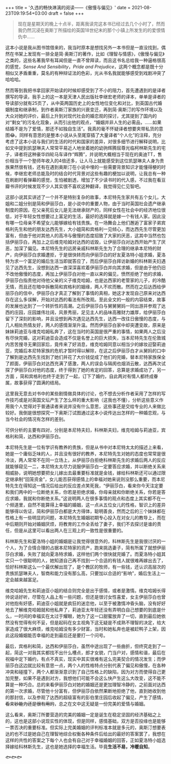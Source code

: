 +++
title = '久违的畅快淋漓的阅读——《傲慢与偏见》'
date = 2021-08-23T09:19:54+03:00
draft = false
+++

>现在是星期天的晚上十点半，距离我读完这本书已经过去几个小时了，然而我仍然沉浸在奥斯丁所描绘的英国18世纪末的那个小镇上所发生的的爱恨情仇中......
<!-- more -->


这本小说是我从图书馆借来的，我当时原本是想找另外一本书但是一直没找到，偶然在书架上发现有一排全是简·奥斯汀的著作，比如《理智与情感》，《傲慢与偏见》之类的，这些名著我早有耳闻但是一直不曾拜读，而且这书名总给我一种逼格很高的感觉，*Sense And Sensibility*，*Pride and Prejudice*，这两个概念都是既十分相似又矛盾重重，莫名的有种辩证法的色彩，光从书名我就能够感受到戏剧冲突了哈哈哈。

然而等到我把书拿回家开始读的时候却感受到了不小的阻力，首先遭遇到的是译者撰写的导读，我手上的这一本是天津人民出版社李继宏老师的译本，单单是译者的导读部分就有25页了，从中英两国历史上的女性地位变化和对比，到英国古代婚姻制度和继承制，到作者奥斯汀家族的兴衰变迁，再到简·奥斯汀的写作环境以及大众对她的评价，最后上升到对现代社会的婚恋观的探讨，尤其提到了国内的对“剩女”的污名化现象，从而引出他的观点，“婚姻并非人生的必需品，......如果结婚不是为了爱情，那还不如独自生活”。我真的毫不怀疑译者想要夹带私货的意图😂。同样有意思的是整本小说从头至尾穿插了大量译者“个人化”的注释，充分考虑了这本小说与我们的生活的时代和国家的差异，对很多细节进行解释说明，比如文中提到凯瑟琳夫人常常平易近人地坐着她的幼驹辉腾屈尊光临柯林斯先生的宅子，译者将这种豪华四轮马车译作“辉腾”，并说明大概相当于现在的奥迪TT，售价相当于一个塾师年收入的4倍还多，让人马上就能感受到这位凯瑟琳夫人身为贵族果然很有钱，还有在遇到奥斯汀在小说中埋的一些需要背景知识才能懂得梗的时候，李继宏老师总能及时的结合时代背景对这些有趣的梗加以说明，让我总有一种在刷剧时看弹幕的感觉，生怕被剧透，增加了不少读书时的代入感，不过我在看豆瓣书评的时候发现不少人其实很不喜欢这种翻译，我觉得见仁见智吧。

这部小说其实讲述了一个并不是特别复杂的故事，本尼特先生家共有五个女儿，大姐和二姐分别是简和伊丽莎白，是小说中的重要人物，由于当时英国社会遗产继承制度的原因，在父亲死后女儿是无法继承财产的，同样女性在社会中的经济地位很低，对于年轻女性想要过上富足的生活，最好的选择就是嫁一个有钱人家。因此没有哪一位母亲不希望女儿能够嫁给有钱贵族。在一场舞会上他们邂逅了富家子弟宾格利先生和他的朋友达西先生，大小姐简和宾格利一见倾心，而达西先生尽管更加富有，但由于他对其他人的高冷与傲慢的态度招致了大家的厌恶，这其中当然也包括伊丽莎白，再加上之后维克哈姆对达西的诋毁，让伊丽莎白对达西开始产生了厌恶，加深了偏见。本尼特先生的远房亲戚科林斯先生为了合理的继承本尼特的财产，向伊丽莎白求婚遭拒，于是很快转而向伊丽莎白的好友夏洛特小姐求婚，夏洛特为求一个富足的婚后生活当即就答应了，而后伊丽莎白拜访新婚的科林斯夫妇遇见了达西先生，没想到达西一直深深喜欢着伊丽莎白并向其求婚，但是由于他仍旧不改他傲慢的态度，再加上伊丽莎白对他一直以来的偏见，愤然拒绝了他的求婚，伊丽莎白指责他对待他父亲的义子维克哈姆，也是达西家的老管家的儿子，的冷酷无情，而且还在暗中拆散简和宾格利的姻缘，两人不欢而散。然而在之后达西给伊丽莎白的信中，伊丽莎白才真正了解到了事情的真相，她这才发现自己原来对达西存在这么多误解，开始对达西的看法有所改观。至此全文的一般的内容结束，故事的发展也达到了一个转折性的高潮。之后伊丽莎白与舅舅舅妈一同出游并参观了达西的庄园，庄园雄伟壮阔，风景秀丽，足见主人的品味高雅财力雄厚，给伊丽莎白留下了深刻的影响，并且没想到再次遇见达西先生，达西一改往日傲慢的态度，与几人相处热情友好，两人的感情渐渐升温。然而伊丽莎白家中却突遭变故，原来是妹妹莉迪亚与维克哈姆私奔了，这在当时的英国是很严重的事情，如果两人之后没有尽快完婚，这对莉迪亚会造成不仅是名誉上的巨大损失，当本尼特先生在伦敦城内苦苦搜寻无果回家后，竟传来了好消息，维克哈姆同意以相当少的嫁妆迎娶莉迪亚，完婚后本尼特家族的危机才暂时得以解除，在这之后伊丽莎白才从舅妈的口中了解到是达西先生找到了她们并花了大价钱促成了他们的完婚，替本尼特家族保全了颜面，伊丽莎白对达西充满了感激，两人的误会与隔阂也烟消云散，达西再次试探了伊丽莎白对他的态度，终于得到了她的肯定的回答，总算是求婚成功了，另一方面 ，简和宾格利也终于走到了一起，订下了婚约，自此两对有情人都终成眷属，故事获得了圆满的结局。

这里我无意去对书中的某些剧情做具体的讨论，也不想去分析作者采用了怎样的写作技巧或是对英国文坛产生了怎么样的重大影响（这我也不懂），分析这些意义作用我个人觉得对于普通读者来说并没有什么意思，这些事还是交给专业的人来做比较好。我倒是很想探究一下奥斯汀试图通过这本小说传达出怎样的一种婚恋观，与当今社会的情况有怎样的差别。

可供分析的主要有四对，分别是本尼特夫妇，科林斯夫妇，维克哈姆与莉迪亚，宾格利和简，达西和伊丽莎白。

本尼特先生是一位有学识有教养的贵族，但是从书中对本尼特太太的描述上来看，她是一个庸俗乏味的人，并且没有很好的教养，本尼特先生对她的态度也常常是很冷淡，两人常常不在同一立场上，从伊丽莎白拒绝科林斯先生的求婚后两人的反应就能够窥见一二，本尼特太太尽力说服伊丽莎白一定要答应求婚，并以断绝关系来相威胁，说明她想要把女儿嫁出去最重要标准就是金钱，嫁给科林斯还可以通过限定继承制“回笼资金”，女儿能否获得感情上的幸福对她来说则没那么重要，而本尼特先生在得知这一情况后给出的反应差点笑死我，“伊丽莎白，看来你今天注定要和我们两中的一位断绝关系，你若是拒绝求婚，你母亲就和你断绝关系，你若是答应求婚，我就和你断绝关系。”这说明两人在很多事情的观点和态度上其实都不在一个频道里，自然不能算得上幸福的婚姻，这一点从五位女儿的性格，智识上的差异能够得以佐证，简和伊丽莎白都是大方得体，聪明善良，然而之后的三个妹妹都在性格上有一些明显的问题，本尼特先生婚姻初期专心投入在对女儿的教导上，而在中后期则开始对婚姻厌烦，将教育的工作全丢给了妻子，我们不去探讨是谁的责任，但是从这里可以看出两人在三观上的一致性是很重要的。

科林斯先生和夏洛特小姐的婚姻是让我觉得很意外的，科林斯先生是我很讨厌的一个人，为了合情合理的占据本尼特家的资产，跑来挑选妻子，简有所属了就想伊丽莎白求婚，失败了就向夏洛特求婚，这样他们两个很快就完婚了。而夏洛特小姐其实只一个很聪明的人，她知道自己再不找到一个合适的有钱人就很难再嫁出去了，恰好科林斯这么一个最优解出现了，是个教区的牧师，有一些钱，还认识高层次的贵族凯瑟琳夫人，智商和能力没有那么高，只要加以合适的“影响”，婚后生活上一定会越来越富足。

维克哈姆先生和莉迪亚小姐的结合则完全是出于感情，或者是激情。维克哈姆长得帅说话好听，尽管在人品上有一些问题，但还是很讨女性喜爱，女主伊丽莎白也曾对他抱有好感，莉迪亚小姐就是疯狂的迷恋他，以至于被激情冲昏头脑，没有好好地去了解维克哈姆就和他私奔了，莉迪亚太年轻还没有弄明白自己想要的到底是什么，一时间的幸福实在太过于耀眼，她为了这一口甜蜜放弃了一切，直到最后她依然没有觉得有何不妥，但是起码在女主视角下这无疑是不成熟不理智的决定，给大家造成了很大麻烦，维克哈姆没有多少财富，当时和她私奔也是被赶鸭子上架，因此这段婚姻能否幸福的走到最后还是要打一个问号。

最后，宾格利和简，达西和伊丽莎白，虽然中途出现了一些曲折，但终究走到了一起，简这一对我其实都找不出什么槽点，郎才女貌，门当户对，感情和谐，最后在祝福中定下婚约，有点不真实，现实中其实很难有这么完美契合的情况发生；而伊丽莎白这边就比较有意思一点，两个人的性格特点分别代表了偏见和傲慢，在各种冲突和碰撞下，两个人都渐渐意识到了自己性格上的缺陷，因为对方而使得自己更加完整，如果不是遇到对方，我想他们可能不会这么快产生这么大改变，这不能不算是一种巧合。总的来看伊丽莎白对她的婚姻还是更加理智冷静的，之前面对达西的第一次求婚，尽管他十分富有，但伊丽莎白依然果断地拒绝了他，直到她收到他的那封信，以及参观了达西的超级富有的彭伯里庄园后收起了偏见，产生了感情，~~看来钞能力还是很有用的~~，总之在文中这无疑是一份完美的爱情与婚姻。

这么看来，奥斯汀所要营造的完美的婚姻一定是诞生在稳定坚固的经济基础之上的，这也是这部小说现实性的体现，但是同样，感情基础，双方是否投缘也是能够一票否决的重要标准。但实际上完美婚姻的评判标准本就是多元的，奥斯汀想要表达的也不过是她自己在理智地综合权衡各种条件后给出的最好的答案罢了，我想在这样的共性的答案之下每个人也会有自己对于幸福婚姻的回答，正如夏洛特小姐选择嫁给科林斯先生，这也是她选择的幸福生活。毕竟**生活不易，冷暖自知**。

🐟🐟🐟